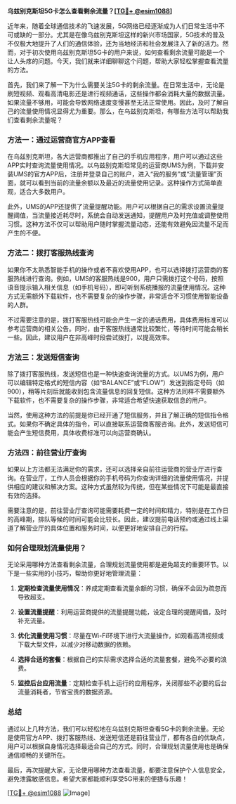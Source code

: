 **乌兹别克斯坦5G卡怎么查看剩余流量？[[TG💪+ @esim1088](https://t.me/s/esim1088)]**

近年来，随着全球通信技术的飞速发展，5G网络已经逐渐成为人们日常生活中不可或缺的一部分。尤其是在像乌兹别克斯坦这样的新兴市场国家，5G技术的普及不仅极大地提升了人们的通信体验，还为当地经济和社会发展注入了新的活力。然而，对于初次使用乌兹别克斯坦5G卡的用户来说，如何查看剩余流量可能是一个让人头疼的问题。今天，我们就来详细聊聊这个问题，帮助大家轻松掌握查看流量的方法。

首先，我们来了解一下为什么需要关注5G卡的剩余流量。在日常生活中，无论是刷短视频、观看高清电影还是进行视频通话，这些操作都会消耗大量的数据流量。如果流量不够用，可能会导致网络速度变慢甚至无法正常使用。因此，及时了解自己的流量使用情况显得尤为重要。那么，在乌兹别克斯坦，有哪些方法可以帮助我们查看剩余流量呢？

### 方法一：通过运营商官方APP查看

在乌兹别克斯坦，各大运营商都推出了自己的手机应用程序，用户可以通过这些APP实时查询流量使用情况。以乌兹别克斯坦常见的运营商UMS为例，下载并安装UMS的官方APP后，注册并登录自己的账户，进入“我的服务”或“流量管理”页面，就可以看到当前的流量余额以及最近的流量使用记录。这种操作方式简单直观，适合大多数用户。

此外，UMS的APP还提供了流量提醒功能。用户可以根据自己的需求设置流量提醒阈值，当流量接近耗尽时，系统会自动发送通知，提醒用户及时充值或调整使用习惯。这种方法不仅可以帮助用户随时掌握流量动态，还能有效避免因流量不足而产生的不便。

### 方法二：拨打客服热线查询

如果你不太熟悉智能手机的操作或者不喜欢使用APP，也可以选择拨打运营商的客服热线进行查询。例如，UMS的客服热线是900，用户只需拨打这个号码，按照语音提示输入相关信息（如手机号码），即可听到系统播报的流量使用情况。这种方式无需额外下载软件，也不需要复杂的操作步骤，非常适合不习惯使用智能设备的人群。

不过需要注意的是，拨打客服热线可能会产生一定的通话费用，具体费用标准可以参考运营商的相关公告。同时，由于客服热线通常比较繁忙，等待时间可能会稍长一些。因此，建议用户在非高峰时段尝试拨打，以提高效率。

### 方法三：发送短信查询

除了拨打客服热线，发送短信也是一种快速查询流量的方式。以UMS为例，用户可以编辑特定格式的短信内容（如“BALANCE”或“FLOW”）发送到指定号码（如900），稍等片刻后就能收到包含流量信息的回复短信。这种方法同样不需要额外下载软件，也不需要复杂的操作步骤，非常适合希望快速获取信息的用户。

当然，使用这种方法的前提是你已经开通了短信服务，并且了解正确的短信指令格式。如果你不确定具体的指令，可以直接联系运营商客服咨询。此外，发送短信可能会产生短信费用，具体收费标准可以向运营商确认。

### 方法四：前往营业厅查询

如果以上方法都无法满足你的需求，还可以选择亲自前往运营商的营业厅进行查询。在营业厅，工作人员会根据你的手机号码为你查询详细的流量使用情况，并提供相应的建议和解决方案。这种方式虽然较为传统，但在某些情况下可能是最直接有效的选择。

需要注意的是，前往营业厅查询可能需要耗费一定的时间和精力，特别是在工作日的高峰期，排队等候的时间可能会比较长。因此，建议提前电话预约或通过线上渠道了解营业厅的具体位置和服务时间，以便更好地安排自己的行程。

### 如何合理规划流量使用？

无论采用哪种方法查看剩余流量，合理规划流量使用都是避免超支的重要环节。以下是一些实用的小技巧，帮助你更好地管理流量：

1. **定期检查流量使用情况**：养成定期查看流量余额的习惯，确保不会因为疏忽而导致超支。
   
2. **设置流量提醒**：利用运营商提供的流量提醒功能，设定合理的提醒阈值，及时补充流量。

3. **优化流量使用习惯**：尽量在Wi-Fi环境下进行大流量操作，如观看高清视频或下载大型文件，以减少对移动数据的依赖。

4. **选择合适的套餐**：根据自己的实际需求选择合适的流量套餐，避免不必要的浪费。

5. **监控后台应用流量**：定期检查手机上运行的应用程序，关闭那些不必要的后台流量消耗者，节省宝贵的数据资源。

### 总结

通过以上几种方法，我们可以轻松地在乌兹别克斯坦查看5G卡的剩余流量。无论是使用官方APP、拨打客服热线、发送短信还是前往营业厅，都有各自的优缺点，用户可以根据自身情况选择最适合自己的方式。同时，合理规划流量使用也是确保通信顺畅的关键所在。

最后，再次提醒大家，无论使用哪种方法查看流量，都要注意保护个人信息安全，避免泄露敏感信息。希望大家都能顺利享受5G带来的便捷与乐趣！

[[TG💪+ @esim1088](https://t.me/s/esim1088) ![Image](https://i.postimg.cc/4NQfJmqS/Snipaste-2025-05-13-00-14-12.png)]